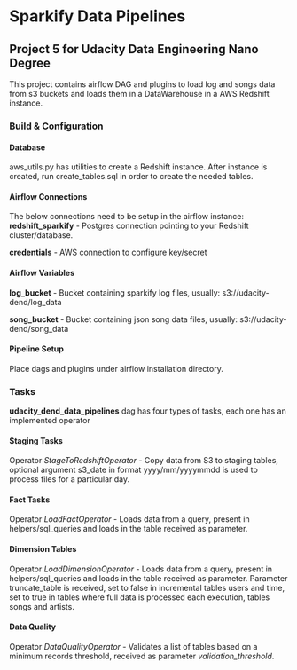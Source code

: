 # Sparkify Data Pipelines
## Project 5 for Udacity Data Engineering Nano Degree

This project contains airflow DAG and plugins to load log and songs data
from s3 buckets and loads them in a DataWarehouse in a AWS Redshift instance.

### Build & Configuration

#### Database
aws_utils.py has utilities to create a Redshift instance.
After instance is created, run create_tables.sql in order to create the needed tables.

#### Airflow Connections
The below connections need to be setup in the airflow instance:
**redshift_sparkify** - Postgres connection pointing to your Redshift cluster/database.

**credentials** - AWS connection to configure key/secret

#### Airflow Variables
**log_bucket**  - Bucket containing sparkify log files, usually: s3://udacity-dend/log_data

**song_bucket** - Bucket containing json song data files, usually: s3://udacity-dend/song_data

#### Pipeline Setup
Place dags and plugins under airflow installation directory.

### Tasks
**udacity_dend_data_pipelines** dag has four types of tasks, each one has an implemented operator

#### Staging Tasks
Operator *StageToRedshiftOperator* - Copy data from S3 to staging tables,
optional argument s3_date in format yyyy/mm/yyyymmdd is used to process files for a particular day.

#### Fact Tasks
Operator *LoadFactOperator* - Loads data from a query, present in helpers/sql_queries
and loads in the table received as parameter.

#### Dimension Tables
Operator *LoadDimensionOperator* - Loads data from a query, present in helpers/sql_queries
and loads in the table received as parameter. Parameter truncate_table is received, set to false in incremental tables
users and time, set to true in tables where full data is processed each execution, tables songs and artists.

#### Data Quality

Operator *DataQualityOperator* - Validates a list of tables based on a minimum records threshold, 
received as parameter *validation_threshold*.